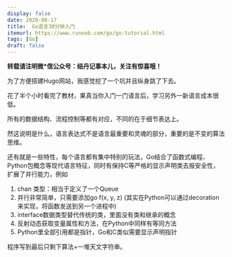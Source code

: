 ```yaml
---
display: false
date: 2020-06-17
title:  Go语言30分钟入门
itemurl: https://www.runoob.com/go/go-tutorial.html
tags: [Go]
draft: false
---
```

**转载请注明微*信公众号：结丹记事本儿，关注有惊喜哦！**

为了方便搭建Hugo网站，我感觉挖了一个坑并且纵身跳了下去。

花了半个小时看完了教材，果真当你入门一门语言后，学习另外一新语言成本很低。

所有的数据结构、流程控制等都有对应，不同的在于细节表达上。

然这说明是什么，语言表达式不是语言最重要和灵魂的部分，重要的是不变的算法思维。

还有就是一些特性，每个语言都有集中特别的玩法，Go结合了函数式编程、Python包概念等现代语言特征，同时有保持C等严格的显示声明类去报安全性，扩展了并行能力，例如

1. chan 类型：相当于定义了一个Queue
2. 并行非常简单，只需要添加go f(x, y, z) (其实在Python可以通过decoration来实现，将函数发送到另一个进程中)
3. interface数据类型替代传统的类，里面没有类和继承的概念
4. 反射动态获取变量属性和方法，在Python中同样有等同方法
5. Python里全部引用都是指针，Go和C类似需要显示声明指针

程序写到最后只剩下算法+一堆天文字符串。
